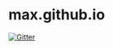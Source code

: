 # max.github.io

[![Gitter](https://badges.gitter.im/Join%20Chat.svg)](https://gitter.im/maximianoLeite/max.github.io?utm_source=badge&utm_medium=badge&utm_campaign=pr-badge&utm_content=badge)